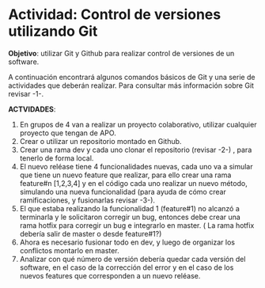 # Actividad: Control de versiones utilizando Git

**Objetivo**: utilizar Git y Github para realizar control de versiones de un software. 

A continuación encontrará algunos comandos básicos de Git y una serie de actividades que deberán realizar. Para consultar más información sobre Git revisar -1-.

**ACTVIDADES**:

1.	En grupos de 4 van a realizar un proyecto colaborativo, utilizar cualquier proyecto que tengan de APO.
2.	Crear o utilizar un repositorio montado en Github.
3.	Crear una rama dev y cada uno clonar el repositorio (revisar -2-) , para tenerlo de forma local.
4.	El nuevo reléase tiene 4 funcionalidades nuevas, cada uno va a simular que tiene un nuevo feature que realizar, para ello crear una rama feature#n [1,2,3,4] y en el código cada uno realizar un nuevo método, simulando una nueva funcionalidad (para ayuda de cómo crear ramificaciones, y fusionarlas revisar -3-).
5.	El que estaba realizando la funcionalidad 1 (feature#1) no alcanzó a terminarla y le solicitaron corregir un bug, entonces debe crear una rama hotfix para corregir un bug e integrarlo en master. ( La rama hotfix debería salir de master o desde feature#1?)
6.	Ahora es necesario fusionar todo en dev, y luego de organizar los conflictos montarlo en master.
7.	Analizar con qué número de versión debería quedar cada versión del software, en el caso de la corrección del error y en el caso de los nuevos features que corresponden a un nuevo reléase.

